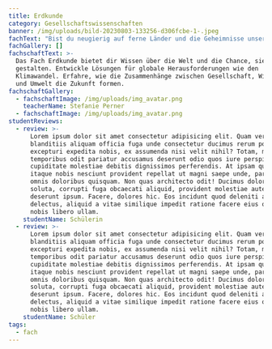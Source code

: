```yaml
---
title: Erdkunde
category: Gesellschaftswissenschaften
banner: /img/uploads/bild-20230803-133256-d306fcbe-1-.jpeg
fachText: "Bist du neugierig auf ferne Länder und die Geheimnisse unserer Erde? \r\n\n\r\n\nDas Fach Erdkunde bietet dir Wissen über die Welt und die Chance, sie aktiv zu gestalten. Entwickle Lösungen für globale Herausforderungen wie den Klimawandel. Erfahre, wie die Zusammenhänge zwischen Gesellschaft, Wirtschaft und Umwelt die Zukunft formen. \r\n\n\r\n\nWähle in der Mittelstufe den Kurs Global Challenges, um dir Expertise zu globalen Schlüsselproblemen zu erarbeiten—und das in der Weltsprache Englisch. \r\n\n\r\n\nIn der Oberstufe vertiefst du dein Wissen über geopolitische Zusammenhänge und globale Herausforderungen. Diskutiere kontroverse Themen wie Migration oder nachhaltige Entwicklung, um ein umfassendes Verständnis für die Welt zu entwickeln. \r\n\n\r\n\nLasse dich von Erdkunde begeistern und gestalte deine Zukunft aktiv mit!"
fachGallery: []
fachschaftText: >-
  Das Fach Erdkunde bietet dir Wissen über die Welt und die Chance, sie aktiv zu
  gestalten. Entwickle Lösungen für globale Herausforderungen wie den
  Klimawandel. Erfahre, wie die Zusammenhänge zwischen Gesellschaft, Wirtschaft
  und Umwelt die Zukunft formen.
fachschaftGallery:
  - fachschaftImage: /img/uploads/img_avatar.png
    teacherName: Stefanie Perner
  - fachschaftImage: /img/uploads/img_avatar.png
studentReviews:
  - review: >-
      Lorem ipsum dolor sit amet consectetur adipisicing elit. Quam vero sed
      blanditiis aliquam officia fuga unde consectetur ducimus rerum porro
      excepturi expedita nobis, ex assumenda nisi velit nihil? Totam, magnam
      temporibus odit pariatur accusamus deserunt odio quos iure perspiciatis
      cupiditate molestiae debitis dignissimos perferendis. At ipsam quam illo
      itaque nobis nesciunt provident repellat ut magni saepe unde, pariatur
      omnis doloribus quisquam. Non quas architecto odit! Ducimus dolorum velit
      soluta, corrupti fuga obcaecati aliquid, provident molestiae autem
      deserunt ipsum. Facere, dolores hic. Eos incidunt quod deleniti atque
      delectus, aliquid a vitae similique impedit ratione facere eius odit quas,
      nobis libero ullam.
    studentName: Schülerin
  - review: >-
      Lorem ipsum dolor sit amet consectetur adipisicing elit. Quam vero sed
      blanditiis aliquam officia fuga unde consectetur ducimus rerum porro
      excepturi expedita nobis, ex assumenda nisi velit nihil? Totam, magnam
      temporibus odit pariatur accusamus deserunt odio quos iure perspiciatis
      cupiditate molestiae debitis dignissimos perferendis. At ipsam quam illo
      itaque nobis nesciunt provident repellat ut magni saepe unde, pariatur
      omnis doloribus quisquam. Non quas architecto odit! Ducimus dolorum velit
      soluta, corrupti fuga obcaecati aliquid, provident molestiae autem
      deserunt ipsum. Facere, dolores hic. Eos incidunt quod deleniti atque
      delectus, aliquid a vitae similique impedit ratione facere eius odit quas,
      nobis libero ullam.
    studentName: Schüler
tags:
  - fach
---
```


